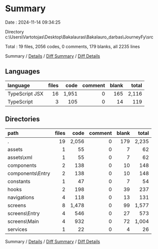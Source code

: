 # Summary

Date : 2024-11-14 09:34:25

Directory c:\\Users\\Vartotojas\\Desktop\\Bakalauras\\Bakalauro_darbas\\JourneyFy\\src

Total : 19 files,  2056 codes, 0 comments, 179 blanks, all 2235 lines

Summary / [Details](details.md) / [Diff Summary](diff.md) / [Diff Details](diff-details.md)

## Languages
| language | files | code | comment | blank | total |
| :--- | ---: | ---: | ---: | ---: | ---: |
| TypeScript JSX | 16 | 1,951 | 0 | 165 | 2,116 |
| TypeScript | 3 | 105 | 0 | 14 | 119 |

## Directories
| path | files | code | comment | blank | total |
| :--- | ---: | ---: | ---: | ---: | ---: |
| . | 19 | 2,056 | 0 | 179 | 2,235 |
| assets | 1 | 55 | 0 | 7 | 62 |
| assets\\xml | 1 | 55 | 0 | 7 | 62 |
| components | 2 | 138 | 0 | 10 | 148 |
| components\\Entry | 2 | 138 | 0 | 10 | 148 |
| constants | 1 | 47 | 0 | 7 | 54 |
| hooks | 2 | 198 | 0 | 39 | 237 |
| navigations | 4 | 118 | 0 | 13 | 131 |
| screens | 8 | 1,478 | 0 | 99 | 1,577 |
| screens\\Entry | 4 | 546 | 0 | 27 | 573 |
| screens\\Main | 4 | 932 | 0 | 72 | 1,004 |
| services | 1 | 22 | 0 | 4 | 26 |

Summary / [Details](details.md) / [Diff Summary](diff.md) / [Diff Details](diff-details.md)